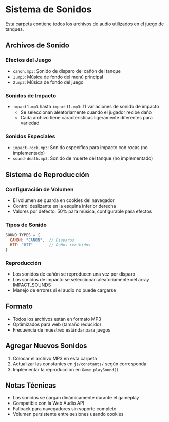 # Sistema de Sonidos

Esta carpeta contiene todos los archivos de audio utilizados en el juego de tanques.

## Archivos de Sonido

### Efectos del Juego
- `canon.mp3`: Sonido de disparo del cañón del tanque
- `1.mp3`: Música de fondo del menú principal
- `2.mp3`: Música de fondo del juego

### Sonidos de Impacto
- `impact1.mp3` hasta `impact11.mp3`: 11 variaciones de sonido de impacto
  - Se seleccionan aleatoriamente cuando el jugador recibe daño
  - Cada archivo tiene características ligeramente diferentes para variedad

### Sonidos Especiales
- `impact-rock.mp3`: Sonido específico para impacto con rocas (no implementado)
- `sound-death.mp3`: Sonido de muerte del tanque (no implementado)

## Sistema de Reproducción

### Configuración de Volumen
- El volumen se guarda en cookies del navegador
- Control deslizante en la esquina inferior derecha
- Valores por defecto: 50% para música, configurable para efectos

### Tipos de Sonido
```javascript
SOUND_TYPES = {
  CANON: "CANON",  // Disparos
  HIT: "HIT"       // Daños recibidos
}
```

### Reproducción
- Los sonidos de cañón se reproducen una vez por disparo
- Los sonidos de impacto se seleccionan aleatoriamente del array IMPACT_SOUNDS
- Manejo de errores si el audio no puede cargarse

## Formato

- Todos los archivos están en formato MP3
- Optimizados para web (tamaño reducido)
- Frecuencia de muestreo estándar para juegos

## Agregar Nuevos Sonidos

1. Colocar el archivo MP3 en esta carpeta
2. Actualizar las constantes en `js/constants/` según corresponda
3. Implementar la reproducción en `Game.playSound()`

## Notas Técnicas

- Los sonidos se cargan dinámicamente durante el gameplay
- Compatible con la Web Audio API
- Fallback para navegadores sin soporte completo
- Volumen persistente entre sesiones usando cookies